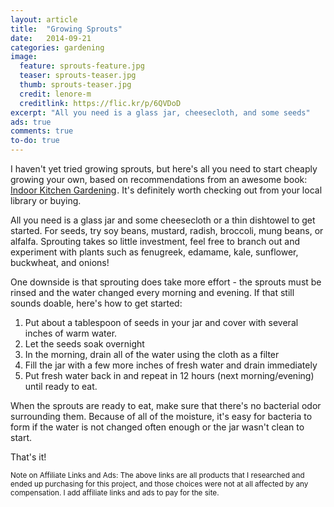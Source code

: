 ```yaml
---
layout: article
title:  "Growing Sprouts"
date:   2014-09-21
categories: gardening
image:
  feature: sprouts-feature.jpg
  teaser: sprouts-teaser.jpg
  thumb: sprouts-teaser.jpg
  credit: lenore-m
  creditlink: https://flic.kr/p/6QVDoD
excerpt: "All you need is a glass jar, cheesecloth, and some seeds"
ads: true
comments: true
to-do: true
---
```


I haven't yet tried growing sprouts, but here's all you need to start cheaply growing your own, based on recommendations from an awesome book: <a href="http://www.amazon.com/gp/product/B00LJBN0YW/ref=as_li_tl?ie=UTF8&camp=1789&creative=390957&creativeASIN=B00LJBN0YW&linkCode=as2&tag=apartmehomest-20&linkId=WKVOZRJB2PD6NVBR">Indoor Kitchen Gardening</a><img src="http://ir-na.amazon-adsystem.com/e/ir?t=apartmehomest-20&l=as2&o=1&a=B00LJBN0YW" width="1" height="1" border="0" alt="" style="border:none !important; margin:0px !important;" />. It's definitely worth checking out from your local library or buying.

All you need is a glass jar and some cheesecloth or a thin dishtowel to get started. For seeds, try soy beans, mustard, radish, broccoli, mung beans, or alfalfa. Sprouting takes so little investment, feel free to branch out and experiment with plants such as fenugreek, edamame, kale, sunflower, buckwheat, and onions! 

One downside is that sprouting does take more effort - the sprouts must be rinsed and the water changed every morning and evening. If that still sounds doable, here's how to get started:

1. Put about a tablespoon of seeds in your jar and cover with several inches of warm water. 
2. Let the seeds soak overnight
3. In the morning, drain all of the water using the cloth as a filter
4. Fill the jar with a few more inches of fresh water and drain immediately
5. Put fresh water back in and repeat in 12 hours (next morning/evening) until ready to eat.

When the sprouts are ready to eat, make sure that there's no bacterial odor surrounding them. Because of all of the moisture, it's easy for bacteria to form if the water is not changed often enough or the jar wasn't clean to start.

That's it!

<small>Note on Affiliate Links and Ads: The above links are all products that I researched and ended up purchasing for this project, and those choices were not at all affected by any compensation. I add affiliate links and ads to pay for the site.</small>
